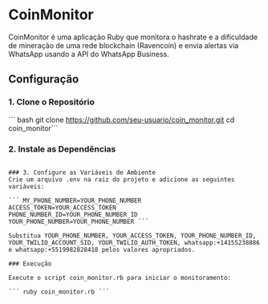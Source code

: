# CoinMonitor

CoinMonitor é uma aplicação Ruby que monitora o hashrate e a dificuldade de mineração de uma rede blockchain (Ravencoin) e envia alertas via WhatsApp usando a API do WhatsApp Business.

## Configuração

### 1. Clone o Repositório

´´´ bash
git clone https://github.com/seu-usuario/coin_monitor.git
cd coin_monitor´´´

### 2. Instale as Dependências
``` bundle install ´´´

### 3. Configure as Variáveis de Ambiente
Crie um arquivo .env na raiz do projeto e adicione as seguintes variáveis:

´´´ MY_PHONE_NUMBER=YOUR_PHONE_NUMBER
ACCESS_TOKEN=YOUR_ACCESS_TOKEN
PHONE_NUMBER_ID=YOUR_PHONE_NUMBER_ID
YOUR_PHONE_NUMBER=YOUR_PHONE_NUMBER ´´´

Substitua YOUR_PHONE_NUMBER, YOUR_ACCESS_TOKEN, YOUR_PHONE_NUMBER_ID, YOUR_TWILIO_ACCOUNT_SID, YOUR_TWILIO_AUTH_TOKEN, whatsapp:+14155238886 e whatsapp:+5519982828418 pelos valores apropriados.

### Execução

Execute o script coin_monitor.rb para iniciar o monitoramento:

´´´ ruby coin_monitor.rb ´´´
